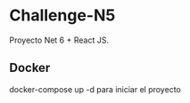 # Challenge-N5

Proyecto Net 6 + React JS.

## Docker

docker-compose up -d para iniciar el proyecto 
